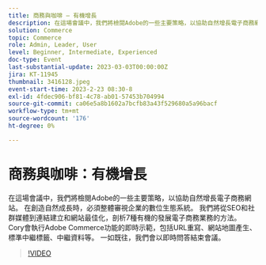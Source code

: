 ```yaml
---
title: 商務與咖啡 — 有機增長
description: 在這場會議中，我們將檢閱Adobe的一些主要策略，以協助自然增長電子商務網站。 在創造自然成長時，必須整體審視企業的數位生態系統。 我們將從SEO和社群媒體到連結建立和網站最佳化，剖析7種有機的發展電子商務業務的方法。 Cory會執行Adobe Commerce功能的即時示範，包括URL重寫、網站地圖產生、標準中繼標籤、中繼資料等。 一如既往，我們會以即時問答結束會議。
solution: Commerce
topic: Commerce
role: Admin, Leader, User
level: Beginner, Intermediate, Experienced
doc-type: Event
last-substantial-update: 2023-03-03T00:00:00Z
jira: KT-11945
thumbnail: 3416128.jpeg
event-start-time: 2023-2-23 08:30-8
exl-id: 4fdec906-bf81-4c78-ab01-57453b704994
source-git-commit: ca06e5a8b1602a7bcfb83a43f529680a5a96bacf
workflow-type: tm+mt
source-wordcount: '176'
ht-degree: 0%

---
```


# 商務與咖啡：有機增長

在這場會議中，我們將檢閱Adobe的一些主要策略，以協助自然增長電子商務網站。 在創造自然成長時，必須整體審視企業的數位生態系統。 我們將從SEO和社群媒體到連結建立和網站最佳化，剖析7種有機的發展電子商務業務的方法。 Cory會執行Adobe Commerce功能的即時示範，包括URL重寫、網站地圖產生、標準中繼標籤、中繼資料等。 一如既往，我們會以即時問答結束會議。

>[!VIDEO](https://video.tv.adobe.com/v/3416128/?quality=12&learn=on)
